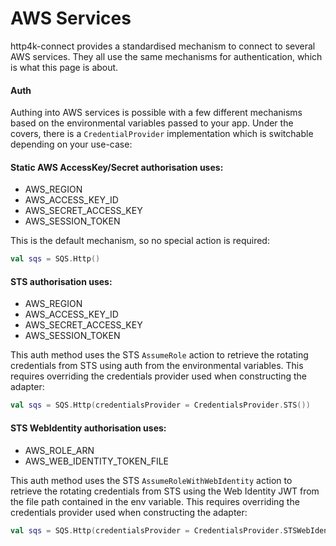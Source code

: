# AWS Services

http4k-connect provides a standardised mechanism to connect to several AWS services. They all use the same mechanisms for authentication, which is what this page is about.

#### Auth

Authing into AWS services is possible with a few different mechanisms based on the environmental variables passed to your app. Under the covers, there is a `CredentialProvider` implementation which is switchable depending on your use-case:

#### Static AWS AccessKey/Secret authorisation uses:
- AWS_REGION
- AWS_ACCESS_KEY_ID
- AWS_SECRET_ACCESS_KEY
- AWS_SESSION_TOKEN

This is the default mechanism, so no special action is required:
```kotlin
val sqs = SQS.Http()
```

#### STS authorisation uses:
- AWS_REGION
- AWS_ACCESS_KEY_ID
- AWS_SECRET_ACCESS_KEY
- AWS_SESSION_TOKEN

This auth method uses the STS `AssumeRole` action to retrieve the rotating credentials from STS using auth from the environmental variables. This requires overriding the credentials provider used when constructing the adapter:
```kotlin
val sqs = SQS.Http(credentialsProvider = CredentialsProvider.STS())
```

#### STS WebIdentity authorisation uses:
- AWS_ROLE_ARN
- AWS_WEB_IDENTITY_TOKEN_FILE

This auth method uses the STS `AssumeRoleWithWebIdentity` action to retrieve the rotating credentials from STS using the Web Identity JWT from the file path contained in the env variable. This requires overriding the credentials provider used when constructing the adapter:

```kotlin
val sqs = SQS.Http(credentialsProvider = CredentialsProvider.STSWebIdentity())
```

